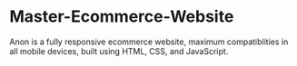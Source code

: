# Master-Ecommerce-Website
Anon is a fully responsive ecommerce website, maximum compatiblities in all mobile devices, built using HTML, CSS, and JavaScript.
